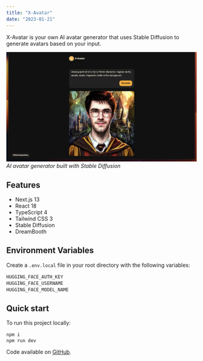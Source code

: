 ```yaml
---
title: "X-Avatar"
date: "2023-01-21"
---
```


X-Avatar is your own AI avatar generator that uses Stable Diffusion to generate avatars based on your input.

![AI avatar generator built with Stable Diffusion](./1.png)
_AI avatar generator built with Stable Diffusion_

## Features

- Next.js 13
- React 18
- TypeScript 4
- Tailwind CSS 3
- Stable Diffusion
- DreamBooth

## Environment Variables

Create a `.env.local` file in your root directory with the following variables:

```markdown
HUGGING_FACE_AUTH_KEY
HUGGING_FACE_USERNAME
HUGGING_FACE_MODEL_NAME
```

## Quick start

To run this project locally:

```shell
npm i
npm run dev
```

Code available on [GitHub](https://github.com/eneax/x-avatar).
